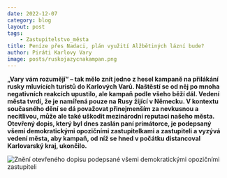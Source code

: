 ```yaml
---
date: 2022-12-07
category: blog
layout: post
tags:
    - Zastupitelstvo_města
title: Peníze přes Nadaci, plán využití Alžbětiných lázní bude?
author: Piráti Karlovy Vary
image: posts/ruskojazycnakampan.png
---
```

**„Vary vám rozumějí“ – tak mělo znít jedno z hesel kampaně na přilákání rusky mluvících turistů do Karlových Varů. Naštěstí se od něj po mnoha negativních reakcích upustilo, ale kampaň podle všeho běží dál. Vedení města tvrdí, že je namířená pouze na Rusy žijící v Německu. V kontextu současného dění se dá považovat přinejmenším za nevkusnou a necitlivou, může ale také uškodit mezinárodní reputaci našeho města. Otevřený dopis, který byl dnes zaslán paní primátorce, je podepsaný všemi demokratickými opozičními zastupitelkami a zastupiteli a vyzývá vedení města, aby kampaň, od níž se hned v počátku distancoval Karlovarský kraj, ukončilo.**

![Znění otevřeného dopisu podepsané všemi demokratickými opozičními zastupiteli](https://drive.google.com/file/d/1FX5HCGQdq4C2YLZpkGYiRcuR9_wa6kbz/view?usp=share_link)
